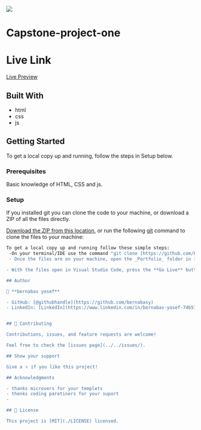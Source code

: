 ![](https://img.shields.io/badge/Microverse-blueviolet) 
# Capstone-project-one
 # Live Link
[Live Preview](https://bernabasy.github.io/Capstone-project-one/)


## Built With

- html
- css
- js

## Getting Started
To get a local copy up and running, follow the steps in Setup below.

### Prerequisites
Basic knowledge of HTML, CSS and js.

### Setup
If you installed git you can clone the code to your machine, or download a ZIP of all the files directly.

[Download the ZIP from this location](https://github.com/bernabasy/Capstone-project-one/archive/refs/heads/master.zip), or run the following [git](https://git-scm.com/downloads) command to clone the files to your machine:

```bash
To get a local copy up and running follow these simple steps:
 -On your terminal/IDE use the command "git clone [https://github.com/bernabasy/Capstone-project-one.git"](https://github.com/bernabasy/Capstone-project-one.git) "
 - Once the files are on your machine, open the _Portfolio_ folder in [Visual Studio Code](https://code.visualstudio.com/)

- With the files open in Visual Studio Code, press the **Go Live** button at the bottom of the window to launch the files with [Live Server](https://marketplace.visualstudio.com/items?itemName=ritwickdey.LiveServer).

## Author

👤 **bernabas yosef**

- GitHub: [@githubhandle](https://github.com/bernabasy)
- LinkedIn: [LinkedIn](https://www.linkedin.com/in/bernabas-yosef-74b571186)


## 🤝 Contributing

Contributions, issues, and feature requests are welcome!

Feel free to check the [issues page](../../issues/).

## Show your support

Give a ⭐️ if you like this project!

## Acknowledgments

- thanks microvers for your templets
- thenks coding paretiners for your suport
-

## 📝 License

This project is [MIT](./LICENSE) licensed.
